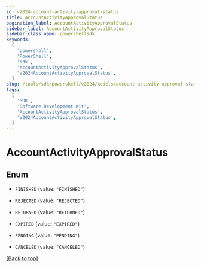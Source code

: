 ```yaml
---
id: v2024-account-activity-approval-status
title: AccountActivityApprovalStatus
pagination_label: AccountActivityApprovalStatus
sidebar_label: AccountActivityApprovalStatus
sidebar_class_name: powershellsdk
keywords:
  [
    'powershell',
    'PowerShell',
    'sdk',
    'AccountActivityApprovalStatus',
    'V2024AccountActivityApprovalStatus',
  ]
slug: /tools/sdk/powershell/v2024/models/account-activity-approval-status
tags:
  [
    'SDK',
    'Software Development Kit',
    'AccountActivityApprovalStatus',
    'V2024AccountActivityApprovalStatus',
  ]
---
```


# AccountActivityApprovalStatus

## Enum

- `FINISHED` (value: `"FINISHED"`)

- `REJECTED` (value: `"REJECTED"`)

- `RETURNED` (value: `"RETURNED"`)

- `EXPIRED` (value: `"EXPIRED"`)

- `PENDING` (value: `"PENDING"`)

- `CANCELED` (value: `"CANCELED"`)

[[Back to top]](#)
